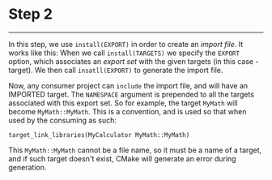 
# Step 2
---
In this step, we use `install(EXPORT)` in order to create an _import file_.
It works like this: When we call `install(TARGETS)` we specify the `EXPORT` option, which
associates an _export set_ with the given targets (in this case - target). We then call `insatll(EXPORT)`
to generate the import file. 

Now, any consumer project can `include` the import file, and will have an IMPORTED target.
The `NAMESPACE` argument is prepended to all the targets associated with this export set. So 
for example, the target `MyMath` will become `MyMath::MyMath`.
This is a convention, and is used so that when used by the consuming as such:
```
target_link_libraries(MyCalculator MyMath::MyMath)
```
This `MyMath::MyMath` cannot be a file name, so it must be a name of a target, and if such target doesn't exist, CMake
will generate an error during generation.
